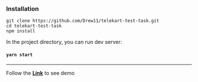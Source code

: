 ### Installation 

```
git clone https://github.com/Drew11/telekart-test-task.git
cd telekart-test-task
npm install
```

In the project directory, you can run dev server:

#### `yarn start`

------------------------------------------------------------------------
Follow the **[Link](https://drew11.github.io/venbest-test-app/)** to see demo